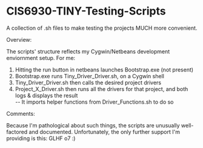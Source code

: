# CIS6930-TINY-Testing-Scripts
A collection of .sh files to make testing the projects MUCH more convenient.

Overview:

The scripts' structure reflects my Cygwin/Netbeans development enviornment setup. For me: <br />
1. Hitting the run button in netbeans launches Bootstrap.exe (not present) <br />
2. Bootstrap.exe runs Tiny_Driver_Driver.sh, on a Cygwin shell <br />
3. Tiny_Driver_Driver.sh then calls the desired project drivers <br />
4. Project_X_Driver.sh then runs all the drivers for that project, and both logs & displays the result <br />
  -- It imports helper functions from Driver_Functions.sh to do so <br />

Comments:

Because I'm pathological about such things, the scripts are unusually well-factored and documented.
Unfortunately, the only further support I'm providing is this:
GLHF o7 :)

